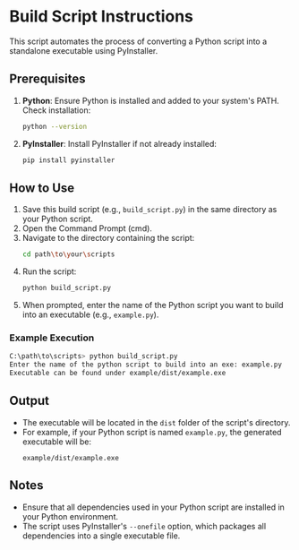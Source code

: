 # Build Script Instructions

This script automates the process of converting a Python script into a standalone executable using PyInstaller.

## Prerequisites

1. **Python**: Ensure Python is installed and added to your system's PATH.  
   Check installation:
   ```bash
   python --version
   ```
2. **PyInstaller**: Install PyInstaller if not already installed:
   ```bash
   pip install pyinstaller
   ```

## How to Use

1. Save this build script (e.g., `build_script.py`) in the same directory as your Python script.
2. Open the Command Prompt (cmd).
3. Navigate to the directory containing the script:
   ```bash
   cd path\to\your\scripts
   ```
4. Run the script:
   ```bash
   python build_script.py
   ```
5. When prompted, enter the name of the Python script you want to build into an executable (e.g., `example.py`).

### Example Execution
```bash
C:\path\to\scripts> python build_script.py
Enter the name of the python script to build into an exe: example.py
Executable can be found under example/dist/example.exe
```

## Output

- The executable will be located in the `dist` folder of the script's directory.
- For example, if your Python script is named `example.py`, the generated executable will be:
  ```
  example/dist/example.exe
  ```

## Notes

- Ensure that all dependencies used in your Python script are installed in your Python environment.
- The script uses PyInstaller's `--onefile` option, which packages all dependencies into a single executable file.
